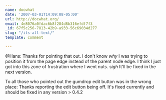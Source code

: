 ```yaml
---
name: docwhat
date: '2007-03-01T14:09:08-05:00'
url: http://docwhat.org/
email: 4e8076a0fdac6b8f284d8b316efdf7f3
_id: 67f5c256-7813-42b9-a933-56c69034d277
slug: "/its-all-text/"
template: comment

---
```


@Hans:
   Thanks for pointing that out.  I don't know *why* I was trying to position it from the page edge instead of the parent node edge.  I think I just got into this zone of frustration where I went nuts.  *sigh*  It'll be fixed in the next version.

To all those who pointed out the gumdrop edit button was in the wrong place:
  Thanks reporting the edit button being off.  It's fixed currently and should be fixed in any version > 0.4.2

